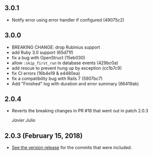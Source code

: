 ## 3.0.1 ##

* Notify error using error handler if configured (49075c2)

## 3.0.0 ##

* BREAKING CHANGE: drop Rubinius support
* add Ruby 3.0 support (65d71f)
* fix a bug with OpenStruct (15eb030)
* allow `:skip_first_run` in database events (429bc0a)
* add rescue to prevent hung up by exception (cc1b7c9)
* fix CI errors (16b4e19 & e4480ea)
* fix a compatibility bug with Rails 7 (5907bc7)
* Add "Finished" log with duration and error summary (66419ab)

## 2.0.4 ##

*   Reverts the breaking changes in PR #18 that went out in patch 2.0.3

    *Javier Julio*

## 2.0.3 (February 15, 2018) ##

*   [See the version release](https://github.com/Rykian/clockwork/releases) for the commits that were included.
